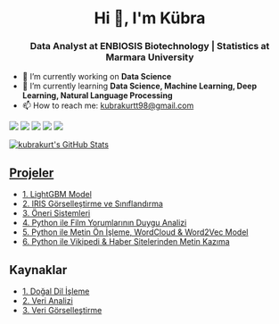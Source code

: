 <h1 align="center"> Hi 👋, I'm Kübra </h1>
<h3 align="center"> Data Analyst at ENBIOSIS Biotechnology | Statistics at Marmara University </h3>

- 🔭 I’m currently working on **Data Science**
- 🌱 I’m currently learning **Data Science, Machine Learning, Deep Learning, Natural Language Processing**
- 📫 How to reach me: kubrakurtt98@gmail.com


[![](https://img.shields.io/badge/linkedin-%230077B5.svg?&style=for-the-badge&logo=linkedin&color=111111)](https://www.linkedin.com/in/kubrakurtk/)
[![](https://img.shields.io/badge/Medium-%2312100E.svg?&style=for-the-badge&logo=medium&theme=dark)](https://kubrakurt.medium.com/)
[![](https://img.shields.io/badge/Kaggle-%2312100E.svg?&style=for-the-badge&logo=kaggle&theme=dark)](https://www.kaggle.com/kubrakurt)
[![](https://img.shields.io/badge/Twitter-%2312100E.svg?&style=for-the-badge&logo=twitter&theme=dark)](https://twitter.com/kubrakurtk)
[![](https://img.shields.io/badge/Instagram-%2312100E.svg?&style=for-the-badge&logo=instagram&theme=dark)](https://www.instagram.com/kubrakurtk/)
  
</a> <a href = "https://github.com/kubrakurt">
  <img align = "center" 
       src = "https://github-readme-stats.vercel.app/api?username=kubrakurt&show_icons=true&theme=dark" alt = "kubrakurt's GitHub Stats" />
 
## Projeler

* [1. LightGBM Model](https://github.com/kubrakurt/lightgbm_model)
* [2. IRIS Görselleştirme ve Sınıflandırma](https://github.com/kubrakurt/iris_visualization_and_classification)
* [3. Öneri Sistemleri](https://github.com/kubrakurt/recommendation_systems)
* [4. Python ile Film Yorumlarının Duygu Analizi](https://github.com/kubrakurt/turkish_movie_sentiment_analysis)
* [5. Python ile Metin Ön İşleme, WordCloud & Word2Vec Model](https://github.com/kubrakurt/word2vec_model)
* [6. Python ile Vikipedi & Haber Sitelerinden Metin Kazıma](https://github.com/kubrakurt/python_text_scraping)

## Kaynaklar

* [1. Doğal Dil İşleme](https://github.com/kubrakurt/natural_language_processing_resource)
* [2. Veri Analizi](https://github.com/kubrakurt/data_analysis_resource)
* [3. Veri Görselleştirme](https://github.com/kubrakurt/data_visualization_resource)
